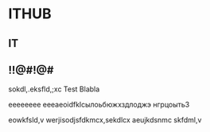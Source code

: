 # ITHUB
## IT
<h2>!!@#!@#</h2>sokdl,.eksfld,;xc
Test
Blabla


eeeeeeee
eeeaeoidfklcылоьбюжхздлоджэ
нгрцоытьЗ

eowkfsld,v
werjisodjsfdkmcx,sekdlcx
aeujkdsnmc
skfdml,v
